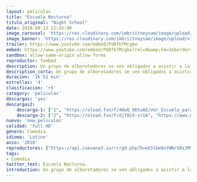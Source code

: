 ```yaml
---
layout: peliculas
title: "Escuela Nocturna"
titulo_original: "Night School"
date: 2018-08-12 22:35:40
image_carousel: 'https://res.cloudinary.com/imbriitneysam/image/upload/v1541990824/escuela-poster-min.jpg'
image_banner: 'https://res.cloudinary.com/imbriitneysam/image/upload/v1541990824/escuela-banner-min.jpg'
trailer: https://www.youtube.com/embed/Pd8fkfMcgbo
embed: https://www.youtube.com/embed/Pd8fkfMcgbo?rel=0&amp;hd=1&border=0&wmode=opaque&enablejsapi=1&modestbranding=1&controls=1&showinfo=1
sandbox: allow-same-origin allow-forms
reproductor: fembed
description: Un grupo de alborotadores se ven obligados a asistir a la escuela nocturna con la esperanza de que aprueben el examen de GED para terminar la escuela secundaria.
description_corta: Un grupo de alborotadores se ven obligados a asistir a la escuela nocturna con la esperanza de que aprueben el examen de GED para terminar la escuela secundaria.
duracion: '1h 51 min'
estrellas: '4'
clasificacion: '+5'
category: 'peliculas'
descargas: 'yes'
descargas2:
    descarga-1: ["1", "https://oload.fun/f/40wQ_865uAE/Ver_Escuela_para_fracasados_.mp4", "https://www.google.com/s2/favicons?domain=openload.co","OpenLoad","https://res.cloudinary.com/imbriitneysam/image/upload/v1541473684/mexico.png", "Latino", "Full HD"]
    descarga-2: ["2", "https://oload.fun/f/djT0sX-sr1A", "https://www.google.com/s2/favicons?domain=openload.co","OpenLoad","https://res.cloudinary.com/imbriitneysam/image/upload/v1541473684/mexico.png", "Latino", "Full HD"]
nuevo: 'new_peliculas'
calidad: 'Full HD'
genero: Comedia
idioma: 'Latino'
anio: '2018'
reproductores: ["https://api.cuevana3.io/rr/gd.php?h=ek5lbm9xYWNrS0xJMVp5b21KREk0dFBLbjVkaHhkRGdrOG1jbnBpUnhhS1Z6cXhraVpXdTJ0ZXptb3luMUtTbGtaQ01vbVhNa2VTcXhJaVRhWmlaMUxXU3FadVkyUT09"]
tags:
- Comedia
twitter_text: Escuela Nocturna.
introduction: Un grupo de alborotadores se ven obligados a asistir a la escuela nocturna con la esperanza de que aprueben el examen de GED para terminar la escuela secundaria.
---
```



 







